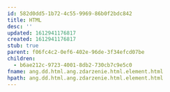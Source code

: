 ```yaml
---
id: 582d0dd5-1b72-4c55-9969-86b0f2bdc842
title: HTML
desc: ''
updated: 1612941176817
created: 1612941176817
stub: true
parent: f06fc4c2-0ef6-402e-96de-3f34efcd07be
children:
  - b6ae212c-9723-4001-8db2-730cb7c9e5c0
fname: ang.dd.html.ang.zdarzenie.html.element.html
hpath: ang.dd.html.ang.zdarzenie.html.element.html
---
```



